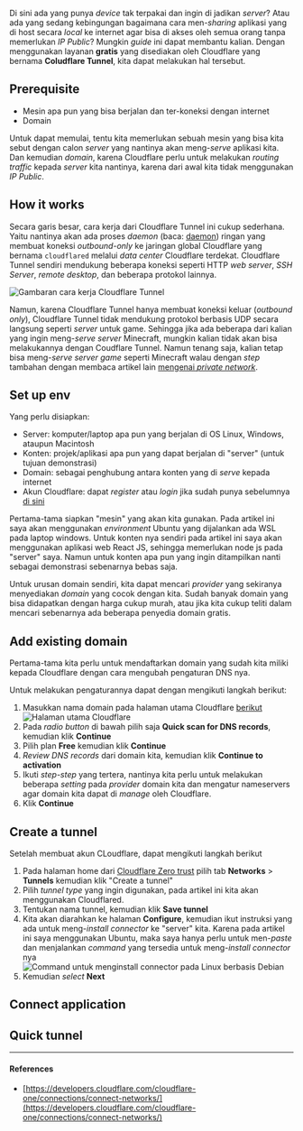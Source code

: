 Di sini ada yang punya _device_ tak terpakai dan ingin di jadikan _server_? Atau ada yang sedang kebingungan bagaimana cara men-_sharing_ aplikasi yang di host secara _local_ ke internet agar bisa di akses oleh semua orang tanpa memerlukan _IP Public_? Mungkin _guide_ ini dapat membantu kalian. Dengan menggunakan layanan **gratis** yang disediakan oleh Cloudflare yang bernama **Coludflare Tunnel**, kita dapat melakukan hal tersebut.

## Prerequisite

- Mesin apa pun yang bisa berjalan dan ter-koneksi dengan internet
- Domain

Untuk dapat memulai, tentu kita memerlukan sebuah mesin yang bisa kita sebut dengan calon _server_ yang nantinya akan meng-_serve_ aplikasi kita. Dan kemudian _domain_, karena Cloudflare perlu untuk melakukan _routing_ _traffic_ kepada _server_ kita nantinya, karena dari awal kita tidak menggunakan _IP Public_.

## How it works

Secara garis besar, cara kerja dari Cloudflare Tunnel ini cukup sederhana. Yaitu nantinya akan ada proses _daemon_ (baca: [daemon](https://id.wikipedia.org/wiki/Daemon)) ringan yang membuat koneksi _outbound-only_ ke jaringan global Cloudflare yang bernama `cloudflared` melalui _data center_ Cloudflare terdekat. Cloudflare Tunnel sendiri mendukung beberapa koneksi seperti HTTP _web server_, _SSH Server_, _remote desktop_, dan beberapa protokol lainnya.

![Gambaran cara kerja Cloudflare Tunnel](../../assets/20250217/1.png)

Namun, karena Cloudflare Tunnel hanya membuat koneksi keluar (_outbound only_), Cloudflare Tunnel tidak mendukung protokol berbasis UDP secara langsung seperti _server_ untuk game. Sehingga jika ada beberapa dari kalian yang ingin meng-_serve server_ Minecraft, mungkin kalian tidak akan bisa melakukannya dengan Coudflare Tunnel. Namun tenang saja, kalian tetap bisa meng-_serve server game_ seperti Minecraft walau dengan _step_ tambahan dengan membaca artikel lain [mengenai _private network_](https://nephren.xyz/blogs/20250203%20-%20Cloudflare%20Zero%20Trust%20-%20Accessing%20Cloudflare%20Private%20Networks).

## Set up env

Yang perlu disiapkan:

- Server: komputer/laptop apa pun yang berjalan di OS Linux, Windows, ataupun Macintosh
- Konten: projek/aplikasi apa pun yang dapat berjalan di "server" (untuk tujuan demonstrasi)
- Domain: sebagai penghubung antara konten yang di _serve_ kepada internet
- Akun Cloudflare: dapat _register_ atau _login_ jika sudah punya sebelumnya [di sini](https://one.dash.cloudflare.com/)

Pertama-tama siapkan "mesin" yang akan kita gunakan. Pada artikel ini saya akan menggunakan _environment_ Ubuntu yang dijalankan ada WSL pada laptop windows. Untuk konten nya sendiri pada artikel ini saya akan menggunakan aplikasi web React JS, sehingga memerlukan node js pada "server" saya. Namun untuk konten apa pun yang ingin ditampilkan nanti sebagai demonstrasi sebenarnya bebas saja.

Untuk urusan domain sendiri, kita dapat mencari _provider_ yang sekiranya menyediakan _domain_ yang cocok dengan kita. Sudah banyak domain yang bisa didapatkan dengan harga cukup murah, atau jika kita cukup teliti dalam mencari sebenarnya ada beberapa penyedia domain gratis.

## Add existing domain

Pertama-tama kita perlu untuk mendaftarkan domain yang sudah kita miliki kepada Cloudflare dengan cara mengubah pengaturan DNS nya.

Untuk melakukan pengaturannya dapat dengan mengikuti langkah berikut:

1. Masukkan nama domain pada halaman utama Cloudflare [berikut](https://dash.cloudflare.com/) ![Halaman utama Cloudflare](../../assets/20250217/3.png)
2. Pada _radio button_ di bawah pilih saja **Quick scan for DNS records**, kemudian klik **Continue**
3. Pilih plan **Free** kemudian klik **Continue**
4. _Review DNS records_ dari domain kita, kemudian klik **Continue to activation**
5. Ikuti _step-step_ yang tertera, nantinya kita perlu untuk melakukan beberapa _setting_ pada _provider_ domain kita dan mengatur nameservers agar domain kita dapat di _manage_ oleh Cloudflare.
6. Klik **Continue**

## Create a tunnel

Setelah membuat akun CLoudflare, dapat mengikuti langkah berikut

1. Pada halaman home dari [Cloudflare Zero trust](https://one.dash.cloudflare.com/) pilih tab **Networks** > **Tunnels** kemudian klik "Create a tunnel"
2. Pilih _tunnel type_ yang ingin digunakan, pada artikel ini kita akan menggunakan Cloudflared.
3. Tentukan nama tunnel, kemudian klik **Save tunnel**
4. Kita akan diarahkan ke halaman **Configure**, kemudian ikut instruksi yang ada untuk meng-_install_ _connector_ ke "server" kita. Karena pada artikel ini saya menggunakan Ubuntu, maka saya hanya perlu untuk men-_paste_ dan menjalankan _command_ yang tersedia untuk meng-_install connector_ nya ![Command untuk menginstall connector pada Linux berbasis Debian](../../assets/20250217/2.png)
5. Kemudian _select_ **Next**

## Connect application

## Quick tunnel

---

#### References

- [https://developers.cloudflare.com/cloudflare-one/connections/connect-networks/](https://developers.cloudflare.com/cloudflare-one/connections/connect-networks/)
